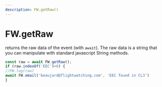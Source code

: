 ```yaml
---
description: FW.getRaw()
---
```


# FW.getRaw

returns the raw data of the event \(with `await`\). The raw data is a string that you can manipulate with standard javascript String methods.

```javascript
const raw = await FW.getRaw();
if (raw.indexOf('EEC')>0) {
//FW.log(raw)
await FW.email('beaujard@flightwatching.com', 'EEC found in CL3')
}

```

